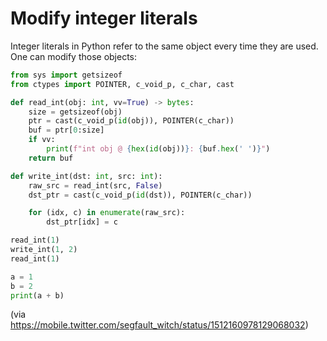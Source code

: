 # Modify integer literals

Integer literals in Python refer to the same object every time they are used.
One can modify those objects:

```python
from sys import getsizeof
from ctypes import POINTER, c_void_p, c_char, cast

def read_int(obj: int, vv=True) -> bytes:
    size = getsizeof(obj)
    ptr = cast(c_void_p(id(obj)), POINTER(c_char))
    buf = ptr[0:size]
    if vv:
        print(f"int obj @ {hex(id(obj))}: {buf.hex(' ')}")
    return buf

def write_int(dst: int, src: int):
    raw_src = read_int(src, False)
    dst_ptr = cast(c_void_p(id(dst)), POINTER(c_char))

    for (idx, c) in enumerate(raw_src):
        dst_ptr[idx] = c

read_int(1)
write_int(1, 2)
read_int(1)

a = 1
b = 2
print(a + b)
```

(via <https://mobile.twitter.com/segfault_witch/status/1512160978129068032>)
